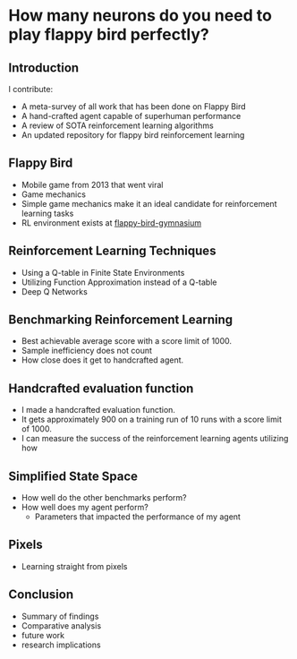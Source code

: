 # How many neurons do you need to play flappy bird perfectly?

## Introduction
I contribute:
- A meta-survey of all work that has been done on Flappy Bird
- A hand-crafted agent capable of superhuman performance
- A review of SOTA reinforcement learning algorithms
- An updated repository for flappy bird reinforcement learning

## Flappy Bird
- Mobile game from 2013 that went viral
- Game mechanics
- Simple game mechanics make it an ideal candidate for reinforcement learning tasks
- RL environment exists at [flappy-bird-gymnasium](https://github.com/markub3327/flappy-bird-gymnasium)

## Reinforcement Learning Techniques
- Using a Q-table in Finite State Environments
- Utilizing Function Approximation instead of a Q-table
- Deep Q Networks

## Benchmarking Reinforcement Learning
- Best achievable average score with a score limit of 1000.
- Sample inefficiency does not count
- How close does it get to handcrafted agent. 

## Handcrafted evaluation function
- I made a handcrafted evaluation function.
- It gets approximately 900 on a training run of 10 runs with a score limit of 1000.
- I can measure the success of the reinforcement learning agents utilizing how 

## Simplified State Space
- How well do the other benchmarks perform?
- How well does my agent perform?
  * Parameters that impacted the performance of my agent

## Pixels
- Learning straight from pixels


## Conclusion
- Summary of findings
- Comparative analysis
- future work
- research implications
